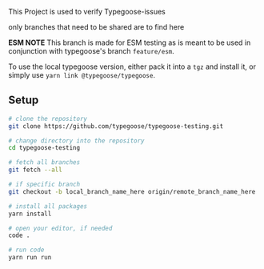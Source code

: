 This Project is used to verify Typegoose-issues

only branches that need to be shared are to find here

**ESM NOTE**
This branch is made for ESM testing as is meant to be used in conjunction with typegoose's branch `feature/esm`.

To use the local typegoose version, either pack it into a `tgz` and install it, or simply use `yarn link @typegoose/typegoose`.

## Setup

```sh
# clone the repository
git clone https://github.com/typegoose/typegoose-testing.git

# change directory into the repository
cd typegoose-testing

# fetch all branches
git fetch --all

# if specific branch
git checkout -b local_branch_name_here origin/remote_branch_name_here

# install all packages
yarn install

# open your editor, if needed
code .

# run code
yarn run run
```
